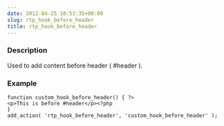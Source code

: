 ```yaml
---
date: 2012-04-25 10:53:35+00:00
slug: rtp_hook_before_header
title: rtp_hook_before_header
---
```


### Description


Used to add content before header ( #header ).


### Example



    
    function custom_hook_before_header() { ?>
    <p>This is before #header</p><?php
    }
    add_action( 'rtp_hook_before_header', 'custom_hook_before_header' );
